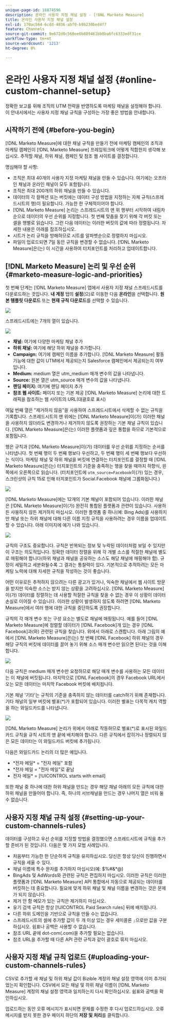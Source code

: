 ```yaml
---
unique-page-id: 18874596
description: 온라인 사용자 지정 채널 설정 - [!DNL Marketo Measure]
title: 온라인 사용자 지정 채널 설정
exl-id: 170ac564-6cdd-4036-abf0-b9b230bed4f7
feature: Channels
source-git-commit: 9e672d0c568ee0b889461bb8ba6fc6333edf31ce
workflow-type: tm+mt
source-wordcount: '1213'
ht-degree: 0%

---
```


# 온라인 사용자 지정 채널 설정 {#online-custom-channel-setup}

정확한 보고를 위해 조직의 UTM 전략을 반영하도록 마케팅 채널을 설정해야 합니다. 이 안내서에서는 사용자 지정 채널 규칙을 구성하는 가장 좋은 방법을 안내합니다.

## 시작하기 전에 {#before-you-begin}

[!DNL Marketo Measure]에 대한 채널 규칙을 만들기 전에 마케팅 캠페인의 조직과 마케팅 캠페인이 [!DNL Marketo Measure] 프레임워크에 어떻게 적합한지 생각해 보십시오. 추적할 채널, 하위 채널, 캠페인 및 참조 웹 사이트를 결정합니다.

명심해야 할 사항:

* 조직은 최대 40개의 사용자 지정 마케팅 채널을 만들 수 있습니다. 여기에는 오프라인 채널과 온라인 채널이 모두 포함됩니다.
* 조직은 최대 200개의 하위 채널을 만들 수 있습니다.
* 데이터의 각 컬렉션 또는 버킷에는 데이터 구성 방법을 지정하는 자체 규칙(스프레드시트의 행)이 필요합니다. 가능한 한 구체적이어야 합니다.
* [!DNL Marketo Measure] 논리는 스프레드시트의 맨 위 행부터 시작하여 내림차순으로 데이터의 우선 순위를 지정합니다. 첫 번째 맞춤을 찾기 위해 각 버킷 또는 셀을 행별로 읽습니다. 그런 다음 데이터는 이러한 버킷의 값에 따라 정렬됩니다. 자세한 내용은 아래를 참조하십시오.
* 시트가 논리 규칙을 방해하므로 시트를 알파벳순으로 정렬하지 마십시오.
* 파일이 업로드되면 7일 동안 규칙을 변경할 수 없습니다. [!DNL Marketo Measure]은(는) 이 시간을 사용하여 터치포인트를 처리하고 업데이트합니다.

## [!DNL Marketo Measure] 논리 및 우선 순위 {#marketo-measure-logic-and-priorities}

첫 번째 단계는 [!DNL Marketo Measure] 앱에서 사용자 지정 채널 스프레드시트를 다운로드하는 것입니다. **내 계정** 탭의 **설정**(으)로 이동한 다음 **온라인**&#x200B;을 선택합니다. **원본 템플릿 다운로드** 또는 **현재 규칙 다운로드**&#x200B;를 선택할 수 있습니다.

![](assets/1.png)

스프레드시트에는 7개의 열이 있습니다.

![](assets/2.png)

* **채널:** 여기에 다양한 마케팅 채널 추가
* **하위 채널:** 여기에 해당 하위 채널을 추가합니다.
* **Campaign:** 여기에 캠페인 이름을 추가합니다. [!DNL Marketo Measure] 활동 기능에 대한 값이 UTM에서 제공되는지 Salesforce 캠페인에서 제공되는지 여부입니다.
* **Medium:** medium 열은 utm_medium 매개 변수의 값을 나타냅니다.
* **Source:** 원본 열은 utm_source 매개 변수의 값을 나타냅니다.
* **랜딩 페이지:** 여기에 랜딩 페이지 추가
* **참조 웹 사이트:** 페이지 또는 기본 제공 [!DNL Marketo Measure] 논리에 대한 트래픽을 참조하는 웹 사이트의 URL(대괄호로 표시)

여덟 번째 열은 &quot;제거하지 않음&quot;을 사용하여 스프레드시트에서 삭제할 수 없는 규칙을 기록합니다. 스프레드시트의 맨 위에는 [!DNL Marketo Measure]이(가) 이러한 채널을 사용하지 않더라도 변경하거나 제거하지 않도록 권장하는 기본 채널 규칙이 있습니다. [!DNL Marketo Measure]은(는) 이러한 플랫폼과 깊은 통합을 하므로 기본적으로 포함됩니다.

행은 규칙과 [!DNL Marketo Measure]이(가) 데이터를 우선 순위를 지정하는 순서를 나타냅니다. 첫 번째 행이 두 번째 행보다 우선하고, 두 번째 행이 세 번째 행보다 우선하는 식이다. 마케팅 채널 및 하위 채널을 버킷에 연결하는 터치포인트를 결정할 때 [!DNL Marketo Measure]은(는) 터치포인트의 기준을 충족하는 행을 찾을 때까지 하향식, 왼쪽에서 오른쪽으로 읽습니다. (터치포인트에 `utm_source=Facebook`이(가) 있는 경우, 스크린샷의 규칙 15로 인해 터치포인트가 Social.Facebook 채널에 그룹화됩니다.)

![](assets/3.png)

[!DNL Marketo Measure]에는 12개의 기본 채널이 포함되어 있습니다. 이러한 채널은 [!DNL Marketo Measure]이(가) 완전히 통합된 플랫폼과 관련이 있습니다. 사용하든 사용하지 않든 제거하지 마십시오. 이러한 플랫폼 중 하나(예: Bing Ads)를 사용하지만 채널 또는 하위 채널에 대해 다른 이름 지정 규칙을 사용하려는 경우 이름을 업데이트할 수 있습니다. 아래 이미지에 예가 나와 있습니다.

![](assets/4.png)

규칙의 구조도 중요합니다. 규칙은 반복되는 정보 및 누락된 데이터처럼 보일 수 있지만 이 구조는 의도적입니다. 정확한 데이터 정렬을 위해 각 개별 소스를 적절한 채널에 별도로 매핑해야 합니다(하위 채널과 채널을 공유하는 소스도 해당 채널에 매핑해야 함). 규정이 세밀하고 세분화될수록 그 결과는 통찰력이 있다. 기본적으로 추적하려는 모든 마케팅 노력에 대해 자세한 규칙을 작성하는 것이 좋습니다.

어떤 이유로든 추적하지 않으려는 다른 광고가 있거나, 익숙한 채널에서 웹 사이트 방문을 받지만 익숙한 소스는 받지 않는 상황을 고려하십시오. [!DNL Marketo Measure]이(가) 데이터를 정렬하는 데 사용할 적절한 규칙을 찾을 수 없는 경우 이 상황이 데이터 손실로 이어질 수 있습니다. 이러한 상황이 발생하지 않도록 하려면 [!DNL Marketo Measure]에서 여러 행에 대한 규칙을 중단하도록 권장합니다.

규칙의 각 매개 변수 또는 구성 요소는 별도로 채널에 매핑됩니다. 예를 들어 [!DNL Marketo Measure]에 정렬할 데이터가 [!DNL Facebook]개 있는 경우 [!DNL Facebook]과(와) 관련된 규칙을 찾습니다. 위에서 아래로 스캔합니다. 아래 그림의 예에서 [!DNL Marketo Measure]은(는) 첫 번째 [!DNL Facebook] 하위 채널의 경우 해당 규칙의 버킷에 데이터를 끌어 놓기 위해 소스 매개 변수만 읽으면 된다는 것을 이해합니다.

![](assets/5.png)

다음 규칙은 medium 매개 변수만 요청하므로 해당 매개 변수를 사용하는 모든 데이터는 이 채널에 버킷됩니다. 마지막으로 [!DNL Facebook]의 경우 Facebook URL에서 오는 모든 데이터는 마지막 Facebook 버킷에 배치됩니다.

기본 채널 &#39;기타&#39;는 규칙의 기준을 충족하지 않는 데이터를 catch하기 위해 존재합니다. 기타 채널의 일부 버킷에 별표(&#42;)가 포함되어 있습니다. 이러한 별표는 다목적 캐치 역할을 하는 와일드카드를 나타냅니다.

![](assets/6.png)

[!DNL Marketo Measure] 논리가 위에서 아래로 작동하므로 별표(&#42;)로 표시된 와일드카드 규칙을 규칙 시트의 맨 끝에 배치해야 합니다. 다른 규칙에서 잡히거나 정렬되지 않은 모든 데이터는 이 와일드카드 버킷에 추가됩니다.

다음은 와일드카드 논리의 더 많은 예입니다.

* &#42;전자 메일&#42; = &quot;전자 메일&quot; 포함
* &#42;전자 메일 = &quot;전자 메일&quot;로 끝남
* 전자 메일&#42; = [!UICONTROL starts with email]

또한 채널 중 하나에 대한 하위 채널을 만드는 경우 해당 채널 아래의 모든 규칙에 대한 하위 채널을 만들어야 합니다. 즉, 하나의 서브채널을 만드는 경우 나머지 열은 비워 둘 수 없습니다.

## 사용자 지정 채널 규칙 설정 {#setting-up-your-custom-channels-rules}

데이터를 구성하고 우선 순위를 지정할 방법을 결정했으면 스프레드시트에 규칙을 추가할 준비가 된 것입니다. 다음은 몇 가지 모범 사례입니다.

* 처음부터 가능한 한 단순하게 규칙을 유지하십시오. 당신은 항상 당신이 진행하면서 규칙을 세울 수 있다.
* 채널 이름에 특수 문자를 추가하지 마십시오(예: $%#&amp;&#42;@)
* BingAds 및 AdWords와 관련된 규칙은 편집하지 마십시오. 이러한 규칙은 이러한 플랫폼과 [!DNL Marketo Measure] API 통합에서 자동으로 제공되는 데이터를 버킷하는 데 중요합니다. 필요에 맞게 하위 채널 및 채널 이름을 변경하는 것은 문제가 되지 않습니다.
* 제거 안 함 메모가 있는 규칙은 제거하지 마십시오.
* 유기 검색 규칙은 항상 [!UICONTROL Paid Search rules] 뒤에 배치됩니다.
* 다른 하위 도메인을 기반으로 규칙을 만들 수는 없습니다.
* 스프레드시트의 셀에 추가할 값이 두 개 이상 있는 경우 세미콜론 `;`으로만 값을 구분하십시오. 쉼표나 공백은 사용할 수 없습니다.
* 참조 URL 끝에 dot-com(.com)을 추가할 필요는 없습니다.
* 참조 URL을 추가할 때 다른 API 관련 규칙과 같이 괄호로 묶지 마십시오.

## 사용자 지정 채널 규칙 업로드 {#uploading-your-custom-channels-rules}

CSV로 추가할 새 채널 및 하위 채널 값이 Bizible 계정의 채널 설정 영역에 이미 추가되었는지 확인합니다. CSV에서 모든 채널 및 하위 채널 이름이 [!DNL Marketo Measure] 계정의 채널 설정 영역과 일치하는지 다시 확인하십시오. 쉼표와 공백을 확인하십시오.

업로드하는 동안 오류 메시지가 표시되면 문제를 수정한 후 다시 업로드하십시오. 오류 메시지를 받지 못한 경우 페이지 하단의 **저장 및 처리**&#x200B;를 클릭합니다.
